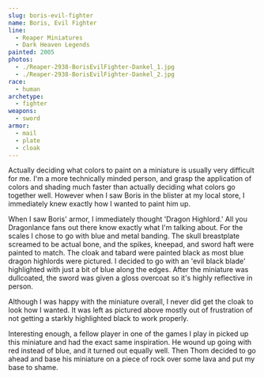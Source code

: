 ```yaml
---
slug: boris-evil-fighter
name: Boris, Evil Fighter
line:
  - Reaper Miniatures
  - Dark Heaven Legends
painted: 2005
photos:
  - ./Reaper-2938-BorisEvilFighter-Dankel_1.jpg
  - ./Reaper-2938-BorisEvilFighter-Dankel_2.jpg
race:
  - human
archetype:
  - fighter
weapons:
  - sword
armor:
  - mail
  - plate
  - cloak
---
```


Actually deciding what colors to paint on a miniature is usually very difficult for me. I'm a more technically minded person, and grasp the application of colors and shading much faster than actually deciding what colors go together well. However when I saw Boris in the blister at my local store, I immediately knew exactly how I wanted to paint him up.

When I saw Boris' armor, I immediately thought 'Dragon Highlord.' All you Dragonlance fans out there know exactly what I'm talking about. For the scales I chose to go with blue and metal banding. The skull breastplate screamed to be actual bone, and the spikes, kneepad, and sword haft were painted to match. The cloak and tabard were painted black as most blue dragon highlords were pictured. I decided to go with an 'evil black blade' highlighted with just a bit of blue along the edges. After the miniature was dullcoated, the sword was given a gloss overcoat so it's highly reflective in person.

Although I was happy with the miniature overall, I never did get the cloak to look how I wanted. It was left as pictured above mostly out of frustration of not getting a starkly highlighted black to work properly.

Interesting enough, a fellow player in one of the games I play in picked up this miniature and had the exact same inspiration. He wound up going with red instead of blue, and it turned out equally well. Then Thom decided to go ahead and base his miniature on a piece of rock over some lava and put my base to shame.
